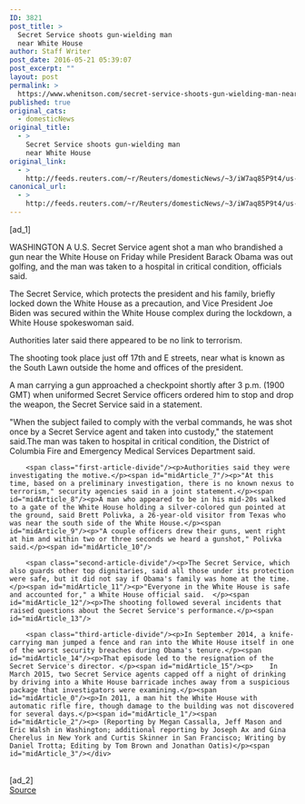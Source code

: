 ```yaml
---
ID: 3821
post_title: >
  Secret Service shoots gun-wielding man
  near White House
author: Staff Writer
post_date: 2016-05-21 05:39:07
post_excerpt: ""
layout: post
permalink: >
  https://www.whenitson.com/secret-service-shoots-gun-wielding-man-near-white-house/
published: true
original_cats:
  - domesticNews
original_title:
  - >
    Secret Service shoots gun-wielding man
    near White House
original_link:
  - >
    http://feeds.reuters.com/~r/Reuters/domesticNews/~3/iW7aq85P9t4/us-usa-whitehouse-shooting-idUSKCN0YB2L0
canonical_url:
  - >
    http://feeds.reuters.com/~r/Reuters/domesticNews/~3/iW7aq85P9t4/us-usa-whitehouse-shooting-idUSKCN0YB2L0
---
```

 [ad_1]
<br><div id="articleText">
<span id="midArticle_start"/>

<span id="midArticle_0"/><span class="focusParagraph" readability="6"><p><span class="articleLocation">WASHINGTON</span> A U.S. Secret Service agent shot a man who brandished a gun near the White House on Friday while President Barack Obama was out golfing, and the man was taken to a hospital in critical condition, officials said.</p></span><span id="midArticle_1"/><p>The Secret Service, which protects the president and his family, briefly locked down the White House as a precaution, and Vice President Joe Biden was secured within the White House complex during the lockdown, a White House spokeswoman said.</p><span id="midArticle_2"/><p>Authorities later said there appeared to be no link to terrorism.</p><span id="midArticle_3"/><p>The shooting took place just off 17th and E streets, near what is known as the South Lawn outside the home and offices of the president.</p><span id="midArticle_4"/><p>A man carrying a gun approached a checkpoint shortly after 3 p.m. (1900 GMT) when uniformed Secret Service officers ordered him to stop and drop the weapon, the Secret Service said in a statement. </p><span id="midArticle_5"/><p>"When the subject failed to comply with the verbal commands, he was shot once by a Secret Service agent and taken into custody," the statement said.The man was taken to hospital in critical condition, the District of Columbia Fire and Emergency Medical Services Department said.</p><span id="midArticle_6"/>
        
        <span class="first-article-divide"/><p>Authorities said they were investigating the motive.</p><span id="midArticle_7"/><p>"At this time, based on a preliminary investigation, there is no known nexus to terrorism," security agencies said in a joint statement.</p><span id="midArticle_8"/><p>A man who appeared to be in his mid-20s walked to a gate of the White House holding a silver-colored gun pointed at the ground, said Brett Polivka, a 26-year-old visitor from Texas who was near the south side of the White House.</p><span id="midArticle_9"/><p>"A couple officers drew their guns, went right at him and within two or three seconds we heard a gunshot," Polivka said.</p><span id="midArticle_10"/>
        
        <span class="second-article-divide"/><p>The Secret Service, which also guards other top dignitaries, said all those under its protection were safe, but it did not say if Obama's family was home at the time.</p><span id="midArticle_11"/><p>"Everyone in the White House is safe and accounted for," a White House official said.  </p><span id="midArticle_12"/><p>The shooting followed several incidents that raised questions about the Secret Service's performance.</p><span id="midArticle_13"/>
        
        <span class="third-article-divide"/><p>In September 2014, a knife-carrying man jumped a fence and ran into the White House itself in one of the worst security breaches during Obama's tenure.</p><span id="midArticle_14"/><p>That episode led to the resignation of the Secret Service's director. </p><span id="midArticle_15"/><p>    In March 2015, two Secret Service agents capped off a night of drinking by driving into a White House barricade inches away from a suspicious package that investigators were examining.</p><span id="midArticle_0"/><p>In 2011, a man hit the White House with automatic rifle fire, though damage to the building was not discovered for several days.</p><span id="midArticle_1"/><span id="midArticle_2"/><p> (Reporting by Megan Cassalla, Jeff Mason and Eric Walsh in Washington; additional reporting by Joseph Ax and Gina Cherelus in New York and Curtis Skinner in San Francisco; Writing by Daniel Trotta; Editing by Tom Brown and Jonathan Oatis)</p><span id="midArticle_3"/></div>
<br>[ad_2]
<br><a href="http://feeds.reuters.com/~r/Reuters/domesticNews/~3/iW7aq85P9t4/us-usa-whitehouse-shooting-idUSKCN0YB2L0">Source </a>
